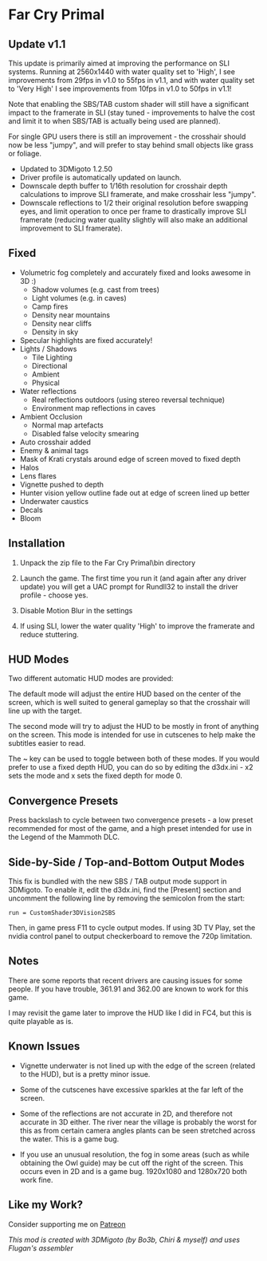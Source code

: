 Far Cry Primal
==============

Update v1.1
-----------
This update is primarily aimed at improving the performance on SLI systems.
Running at 2560x1440 with water quality set to 'High', I see improvements from
29fps in v1.0 to 55fps in v1.1, and with water quality set to 'Very High' I see
improvements from 10fps in v1.0 to 50fps in v1.1!

Note that enabling the SBS/TAB custom shader will still have a significant
impact to the framerate in SLI (stay tuned - improvements to halve the cost and
limit it to when SBS/TAB is actually being used are planned).

For single GPU users there is still an improvement - the crosshair should now
be less "jumpy", and will prefer to stay behind small objects like grass or
foliage.

- Updated to 3DMigoto 1.2.50
- Driver profile is automatically updated on launch.
- Downscale depth buffer to 1/16th resolution for crosshair depth calculations
  to improve SLI framerate, and make crosshair less "jumpy".
- Downscale reflections to 1/2 their original resolution before swapping eyes,
  and limit operation to once per frame to drastically improve SLI framerate
  (reducing water quality slightly will also make an additional improvement to
  SLI framerate).

Fixed
-----
- Volumetric fog completely and accurately fixed and looks awesome in 3D :)
	- Shadow volumes (e.g. cast from trees)
	- Light volumes (e.g. in caves)
	- Camp fires
	- Density near mountains
	- Density near cliffs
	- Density in sky
- Specular highlights are fixed accurately!
- Lights / Shadows
	- Tile Lighting
	- Directional
	- Ambient
	- Physical
- Water reflections
	- Real reflections outdoors (using stereo reversal technique)
	- Environment map reflections in caves
- Ambient Occlusion
	- Normal map artefacts
	- Disabled false velocity smearing
- Auto crosshair added
- Enemy & animal tags
- Mask of Krati crystals around edge of screen moved to fixed depth
- Halos
- Lens flares
- Vignette pushed to depth
- Hunter vision yellow outline fade out at edge of screen lined up better
- Underwater caustics
- Decals
- Bloom

Installation
------------
1. Unpack the zip file to the Far Cry Primal\bin directory

2. Launch the game. The first time you run it (and again after any driver
   update) you will get a UAC prompt for Rundll32 to install the driver
   profile - choose yes.

3. Disable Motion Blur in the settings

4. If using SLI, lower the water quality 'High' to improve the framerate and
   reduce stuttering.

HUD Modes
---------
Two different automatic HUD modes are provided:

The default mode will adjust the entire HUD based on the center of the screen,
which is well suited to general gameplay so that the crosshair will line up
with the target.

The second mode will try to adjust the HUD to be mostly in front of anything on
the screen. This mode is intended for use in cutscenes to help make the
subtitles easier to read.

The ~ key can be used to toggle between both of these modes. If you would
prefer to use a fixed depth HUD, you can do so by editing the d3dx.ini - x2
sets the mode and x sets the fixed depth for mode 0.

Convergence Presets
-------------------
Press backslash to cycle between two convergence presets - a low preset
recommended for most of the game, and a high preset intended for use in the
Legend of the Mammoth DLC.

Side-by-Side / Top-and-Bottom Output Modes
------------------------------------------
This fix is bundled with the new SBS / TAB output mode support in 3DMigoto. To
enable it, edit the d3dx.ini, find the [Present] section and uncomment the
following line by removing the semicolon from the start:

    run = CustomShader3DVision2SBS

Then, in game press F11 to cycle output modes. If using 3D TV Play, set the
nvidia control panel to output checkerboard to remove the 720p limitation.

Notes
-----
There are some reports that recent drivers are causing issues for some people.
If you have trouble, 361.91 and 362.00 are known to work for this game.

I may revisit the game later to improve the HUD like I did in FC4, but this is
quite playable as is.

Known Issues
------------
- Vignette underwater is not lined up with the edge of the screen (related to
  the HUD), but is a pretty minor issue.

- Some of the cutscenes have excessive sparkles at the far left of the screen.

- Some of the reflections are not accurate in 2D, and therefore not accurate in
  3D either. The river near the village is probably the worst for this as from
  certain camera angles plants can be seen stretched across the water. This is
  a game bug.

- If you use an unusual resolution, the fog in some areas (such as while
  obtaining the Owl guide) may be cut off the right of the screen. This occurs
  even in 2D and is a game bug. 1920x1080 and 1280x720 both work fine.

Like my Work?
-------------
Consider supporting me on [Patreon](https://www.patreon.com/DarkStarSword)

_This mod is created with 3DMigoto (by Bo3b, Chiri & myself) and uses Flugan's
assembler_
